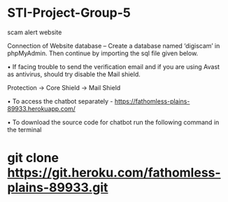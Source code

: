 # STI-Project-Group-5
scam alert website

Connection of Website database – Create a database named ‘digiscam’ in phpMyAdmin. Then continue by importing the sql file given below. 

 

 

•    If facing trouble to send the verification email and if you are using Avast as antivirus, should try disable the Mail shield. 

Protection -> Core Shield -> Mail Shield  

•    To access the chatbot separately  - https://fathomless-plains-89933.herokuapp.com/  

•    To download the source code for chatbot run the following command in the terminal 

# git clone https://git.heroku.com/fathomless-plains-89933.git 
